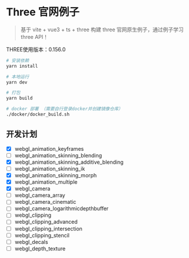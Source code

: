 # Three 官网例子

> 基于 vite + vue3 + ts + three 构建 three 官网原生例子，通过例子学习 three API！

THREE使用版本：0.156.0

```bash
# 安装依赖
yarn install

# 本地运行
yarn dev

# 打包
yarn build

# docker 部署 （需要自行登录docker并创建镜像仓库）
./docker/docker_build.sh
```

## 开发计划

- [X] webgl_animation_keyframes
- [ ] webgl_animation_skinning_blending
- [X] webgl_animation_skinning_additive_blending
- [ ] webgl_animation_skinning_ik
- [x] webgl_animation_skinning_morph
- [x] webgl_animation_multiple
- [x] webgl_camera
- [ ] webgl_camera_array
- [ ] webgl_camera_cinematic
- [ ] webgl_camera_logarithmicdepthbuffer
- [ ] webgl_clipping
- [ ] webgl_clipping_advanced
- [ ] webgl_clipping_intersection
- [ ] webgl_clipping_stencil
- [ ] webgl_decals
- [ ] webgl_depth_texture
